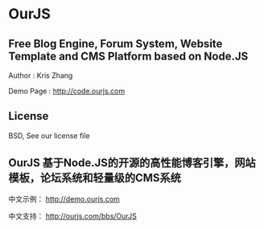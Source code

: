 OurJS
====

Free Blog Engine, Forum System, Website Template and CMS Platform based on Node.JS
----

Author    : Kris Zhang

Demo Page : http://code.ourjs.com


License
----

BSD, See our license file




OurJS 基于Node.JS的开源的高性能博客引擎，网站模板，论坛系统和轻量级的CMS系统
----

中文示例： http://demo.ourjs.com

中文支持： http://ourjs.com/bbs/OurJS